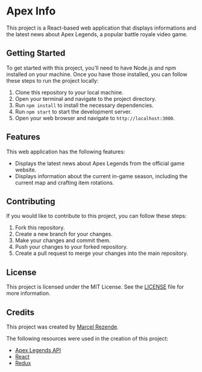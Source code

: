 # Apex Info

This project is a React-based web application that displays informations and the latest news about Apex Legends, a popular battle royale video game.

## Getting Started

To get started with this project, you'll need to have Node.js and npm installed on your machine. Once you have those installed, you can follow these steps to run the project locally:

1. Clone this repository to your local machine.
2. Open your terminal and navigate to the project directory.
3. Run `npm install` to install the necessary dependencies.
4. Run `npm start` to start the development server.
5. Open your web browser and navigate to `http://localhost:3000`.

## Features

This web application has the following features:

- Displays the latest news about Apex Legends from the official game website.
- Displays information about the current in-game season, including the current map and crafting item rotations.

## Contributing

If you would like to contribute to this project, you can follow these steps:

1. Fork this repository.
2. Create a new branch for your changes.
3. Make your changes and commit them.
4. Push your changes to your forked repository.
5. Create a pull request to merge your changes into the main repository.

## License

This project is licensed under the MIT License. See the [LICENSE](./LICENSE) file for more information.

## Credits

This project was created by [Marcel Rezende](https://github.com/marcelrzd).

The following resources were used in the creation of this project:

- [Apex Legends API](https://apexlegendsapi.com/)
- [React](https://reactjs.org/)
- [Redux](https://react-redux.js.org/)
